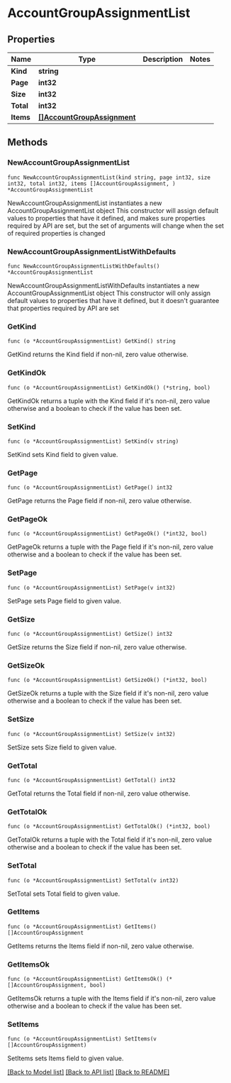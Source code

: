 # AccountGroupAssignmentList

## Properties

Name | Type | Description | Notes
------------ | ------------- | ------------- | -------------
**Kind** | **string** |  | 
**Page** | **int32** |  | 
**Size** | **int32** |  | 
**Total** | **int32** |  | 
**Items** | [**[]AccountGroupAssignment**](AccountGroupAssignment.md) |  | 

## Methods

### NewAccountGroupAssignmentList

`func NewAccountGroupAssignmentList(kind string, page int32, size int32, total int32, items []AccountGroupAssignment, ) *AccountGroupAssignmentList`

NewAccountGroupAssignmentList instantiates a new AccountGroupAssignmentList object
This constructor will assign default values to properties that have it defined,
and makes sure properties required by API are set, but the set of arguments
will change when the set of required properties is changed

### NewAccountGroupAssignmentListWithDefaults

`func NewAccountGroupAssignmentListWithDefaults() *AccountGroupAssignmentList`

NewAccountGroupAssignmentListWithDefaults instantiates a new AccountGroupAssignmentList object
This constructor will only assign default values to properties that have it defined,
but it doesn't guarantee that properties required by API are set

### GetKind

`func (o *AccountGroupAssignmentList) GetKind() string`

GetKind returns the Kind field if non-nil, zero value otherwise.

### GetKindOk

`func (o *AccountGroupAssignmentList) GetKindOk() (*string, bool)`

GetKindOk returns a tuple with the Kind field if it's non-nil, zero value otherwise
and a boolean to check if the value has been set.

### SetKind

`func (o *AccountGroupAssignmentList) SetKind(v string)`

SetKind sets Kind field to given value.


### GetPage

`func (o *AccountGroupAssignmentList) GetPage() int32`

GetPage returns the Page field if non-nil, zero value otherwise.

### GetPageOk

`func (o *AccountGroupAssignmentList) GetPageOk() (*int32, bool)`

GetPageOk returns a tuple with the Page field if it's non-nil, zero value otherwise
and a boolean to check if the value has been set.

### SetPage

`func (o *AccountGroupAssignmentList) SetPage(v int32)`

SetPage sets Page field to given value.


### GetSize

`func (o *AccountGroupAssignmentList) GetSize() int32`

GetSize returns the Size field if non-nil, zero value otherwise.

### GetSizeOk

`func (o *AccountGroupAssignmentList) GetSizeOk() (*int32, bool)`

GetSizeOk returns a tuple with the Size field if it's non-nil, zero value otherwise
and a boolean to check if the value has been set.

### SetSize

`func (o *AccountGroupAssignmentList) SetSize(v int32)`

SetSize sets Size field to given value.


### GetTotal

`func (o *AccountGroupAssignmentList) GetTotal() int32`

GetTotal returns the Total field if non-nil, zero value otherwise.

### GetTotalOk

`func (o *AccountGroupAssignmentList) GetTotalOk() (*int32, bool)`

GetTotalOk returns a tuple with the Total field if it's non-nil, zero value otherwise
and a boolean to check if the value has been set.

### SetTotal

`func (o *AccountGroupAssignmentList) SetTotal(v int32)`

SetTotal sets Total field to given value.


### GetItems

`func (o *AccountGroupAssignmentList) GetItems() []AccountGroupAssignment`

GetItems returns the Items field if non-nil, zero value otherwise.

### GetItemsOk

`func (o *AccountGroupAssignmentList) GetItemsOk() (*[]AccountGroupAssignment, bool)`

GetItemsOk returns a tuple with the Items field if it's non-nil, zero value otherwise
and a boolean to check if the value has been set.

### SetItems

`func (o *AccountGroupAssignmentList) SetItems(v []AccountGroupAssignment)`

SetItems sets Items field to given value.



[[Back to Model list]](../README.md#documentation-for-models) [[Back to API list]](../README.md#documentation-for-api-endpoints) [[Back to README]](../README.md)


